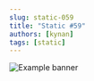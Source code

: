 ```yaml
---
slug: static-059
title: "Static #59"
authors: [kynan]
tags: [static]
---
```


![Example banner](/img/stories/static/059.png)
